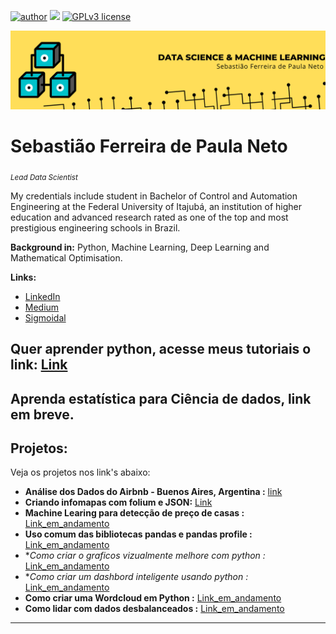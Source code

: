 [![author](https://img.shields.io/badge/author-Tiao553-yellow.svg)](https://www.linkedin.com/in/sebasti%C3%A3o-ferreira-de-paula-neto-84673216b/) [![](https://img.shields.io/badge/python-3.7+-blue.svg)](https://www.python.org/downloads/release/python-365/) [![GPLv3 license](https://img.shields.io/badge/License-GPLv3-brightgreen.svg)](http://perso.crans.org/besson/LICENSE.html) 
<p align="center">
  <img src="Banner.png" >
</p>

# Sebastião Ferreira de Paula Neto
<sub>*Lead Data Scientist*</sub>

My credentials include student in Bachelor of Control and Automation Engineering at the Federal University of Itajubá, an institution of higher education and advanced research rated as one of the top and most prestigious engineering schools in Brazil.

**Background in:** Python, Machine Learning, Deep Learning and Mathematical Optimisation.

**Links:**
* [LinkedIn](https://www.linkedin.com/in/sebasti%C3%A3o-ferreira-de-paula-neto-84673216b/)
* [Medium](https://medium.com/@sebastiao553)
* [Sigmoidal](https://sigmoidal.ai/)

## **Quer aprender python, acesse meus tutoriais o link:**  [Link](https://github.com/Tiao553/Learing_of_python)
## **Aprenda estatística para Ciência de dados, link em breve.**


## Projetos:
Veja os projetos nos link's abaixo: 

* **Análise dos Dados do Airbnb - Buenos Aires, Argentina :** [link](https://bit.ly/3oEmHsP)
* **Criando infomapas com folium e JSON:** [Link](https://bit.ly/2NgjB1e)
* **Machine Learing para detecção de preço de casas :**       [Link_em_andamento](https://github.com/Tiao553/Projects_Data_Science)
* **Uso comum das bibliotecas pandas e pandas profile :**     [Link_em_andamento](https://github.com/Tiao553/Projects_Data_Science)
* **Como criar o graficos vizualmente melhore com python :*   [Link_em_andamento](https://github.com/Tiao553/Projects_Data_Science)
* **Como criar um dashbord inteligente usando python :*       [Link_em_andamento](https://github.com/Tiao553/Projects_Data_Science)
* **Como criar uma Wordcloud em Python :**                    [Link_em_andamento](https://github.com/Tiao553/Projects_Data_Science)
* **Como lidar com dados desbalanceados :**                   [Link_em_andamento](https://github.com/Tiao553/Projects_Data_Science)

---
